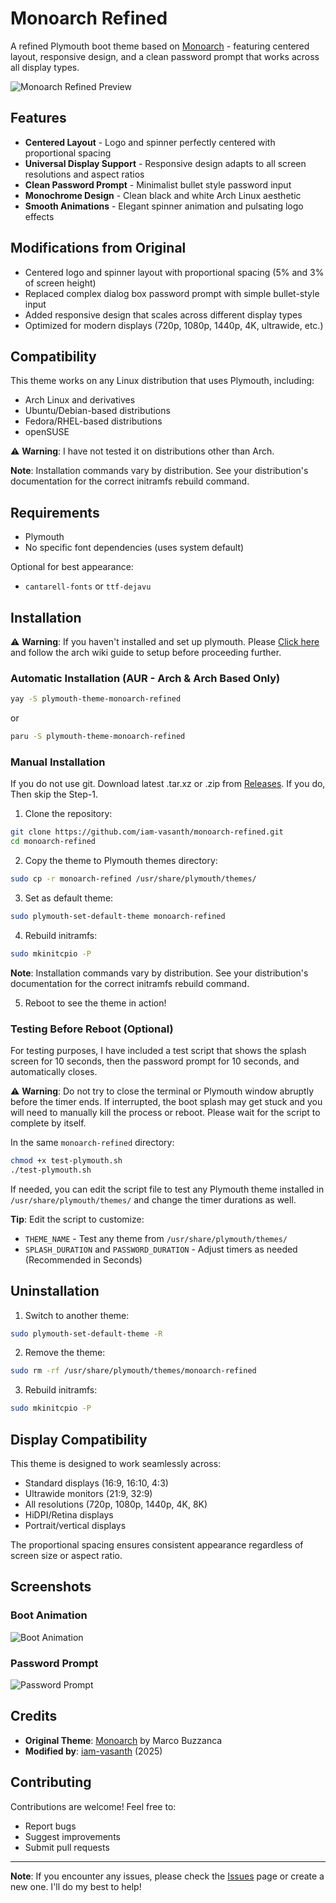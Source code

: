 # Monoarch Refined

A refined Plymouth boot theme based on [Monoarch](https://github.com/farsil/monoarch) - featuring centered layout, responsive design, and a clean password prompt that works across all display types.

![Monoarch Refined Preview](screenshots/Monoarch-refined.gif)

## Features

- **Centered Layout** - Logo and spinner perfectly centered with proportional spacing
- **Universal Display Support** - Responsive design adapts to all screen resolutions and aspect ratios
- **Clean Password Prompt** - Minimalist bullet style password input
- **Monochrome Design** - Clean black and white Arch Linux aesthetic
- **Smooth Animations** - Elegant spinner animation and pulsating logo effects

## Modifications from Original

- Centered logo and spinner layout with proportional spacing (5% and 3% of screen height)
- Replaced complex dialog box password prompt with simple bullet-style input
- Added responsive design that scales across different display types
- Optimized for modern displays (720p, 1080p, 1440p, 4K, ultrawide, etc.)

## Compatibility

This theme works on any Linux distribution that uses Plymouth, including:
- Arch Linux and derivatives
- Ubuntu/Debian-based distributions
- Fedora/RHEL-based distributions
- openSUSE

⚠️ **Warning**: I have not tested it on distributions other than Arch.

**Note**: Installation commands vary by distribution. See your distribution's documentation for the correct initramfs rebuild command.

## Requirements

- Plymouth
- No specific font dependencies (uses system default)

Optional for best appearance:
- `cantarell-fonts` or `ttf-dejavu`

## Installation

⚠️ **Warning**: If you haven't installed and set up plymouth. Please [Click here](https://wiki.archlinux.org/title/Plymouth) and follow the arch wiki guide to setup before proceeding further.

### Automatic Installation (AUR - Arch & Arch Based Only)

```bash
yay -S plymouth-theme-monoarch-refined
```
or
```bash
paru -S plymouth-theme-monoarch-refined
```

### Manual Installation

If you do not use git. Download latest .tar.xz or .zip from [Releases](https://github.com/iam-vasanth/monoarch-refined/releases). If you do, Then skip the Step-1.

1. Clone the repository:
```bash
git clone https://github.com/iam-vasanth/monoarch-refined.git
cd monoarch-refined
```

2. Copy the theme to Plymouth themes directory:
```bash
sudo cp -r monoarch-refined /usr/share/plymouth/themes/
```

3. Set as default theme:
```bash
sudo plymouth-set-default-theme monoarch-refined
```

4. Rebuild initramfs:
```bash
sudo mkinitcpio -P
```
**Note**: Installation commands vary by distribution. See your distribution's documentation for the correct initramfs rebuild command.

5. Reboot to see the theme in action!

### Testing Before Reboot (Optional)

For testing purposes, I have included a test script that shows the splash screen for 10 seconds, then the password prompt for 10 seconds, and automatically closes.

⚠️ **Warning**: Do not try to close the terminal or Plymouth window abruptly before the timer ends. If interrupted, the boot splash may get stuck and you will need to manually kill the process or reboot. Please wait for the script to complete by itself.

In the same `monoarch-refined` directory:
```bash
chmod +x test-plymouth.sh
./test-plymouth.sh
```
If needed, you can edit the script file to test any Plymouth theme installed in `/usr/share/plymouth/themes/` and change the timer durations as well.

**Tip**: Edit the script to customize:
- `THEME_NAME` - Test any theme from `/usr/share/plymouth/themes/`
- `SPLASH_DURATION` and `PASSWORD_DURATION` - Adjust timers as needed (Recommended in Seconds)

## Uninstallation

1. Switch to another theme:
```bash
sudo plymouth-set-default-theme -R
```

2. Remove the theme:
```bash
sudo rm -rf /usr/share/plymouth/themes/monoarch-refined
```

3. Rebuild initramfs:
```bash
sudo mkinitcpio -P
```

## Display Compatibility

This theme is designed to work seamlessly across:
- Standard displays (16:9, 16:10, 4:3)
- Ultrawide monitors (21:9, 32:9)
- All resolutions (720p, 1080p, 1440p, 4K, 8K)
- HiDPI/Retina displays
- Portrait/vertical displays

The proportional spacing ensures consistent appearance regardless of screen size or aspect ratio.

## Screenshots

### Boot Animation
![Boot Animation](screenshots/Splash.png)

### Password Prompt
![Password Prompt](screenshots/Password-prompt.png)

## Credits

- **Original Theme**: [Monoarch](https://github.com/farsil/monoarch) by Marco Buzzanca 
- **Modified by**: [iam-vasanth](https://github.com/iam-vasanth) (2025)

## Contributing

Contributions are welcome! Feel free to:
- Report bugs
- Suggest improvements
- Submit pull requests

---

**Note**: If you encounter any issues, please check the [Issues](https://github.com/iam-vasanth/monoarch-refined/issues) page or create a new one. I'll do my best to help!